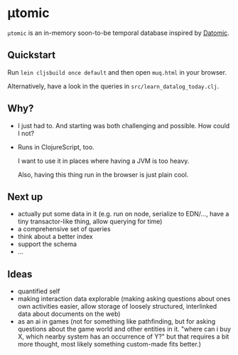 # µtomic

`µtomic` is an in-memory soon-to-be temporal database inspired by
[Datomic][].

## Quickstart

Run `lein cljsbuild once default` and then open `muq.html` in your browser.

Alternatively, have a look in the queries in `src/learn_datalog_today.clj`.

## Why?

* I just had to. And starting was both challenging and possible. How could I not?
* Runs in ClojureScript, too.

    I want to use it in places where having a JVM is too heavy.

    Also, having this thing run in the browser is just plain cool.

## Next up

* actually put some data in it (e.g. run on node, serialize to EDN/...,
    have a tiny transactor-like thing, allow querying for time)
* a comprehensive set of queries
* think about a better index
* support the schema
* ...

## Ideas

* quantified self
* making interaction data explorable (making asking questions about ones
    own activities easier, allow storage of loosely structured, interlinked
    data about documents on the web)
* as an ai in games (not for something like pathfinding, but for asking
    questions about the game world and other entities in it. "where can i
    buy X, which nearby system has an occurrence of Y?" but that requires
    a bit more thought, most likely something custom-made fits better.)

[Datomic]: http://datomic.com
